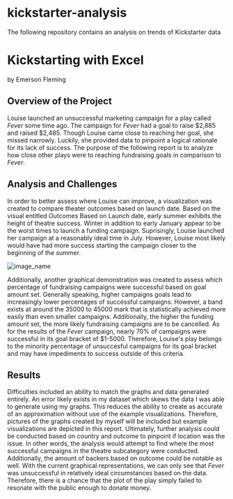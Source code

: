 # kickstarter-analysis
The following repository contains an analysis on trends of Kickstarter data
# Kickstarting with Excel
by Emerson Fleming


## Overview of the Project
Louise launched an unsuccessful marketing campaign for a play called *Fever* some time ago. The campaign for *Fever* had a goal to raise $2,885 and raised $2,485. Though Louise came close to reaching her goal, she missed narrowly. Luckily, she provided data to pinpoint a logical rationale for its lack of success. The purpose of the following report is to analyze how close other plays were to reaching fundraising goals in comparison to *Fever*. 

## Analysis and Challenges
In order to better assess where Louise can improve, a visualization was created to compare theater outcomes based on launch date. Based on the visual entitled Outcomes Based on Launch date, early summer exhibits the height of theatre success. Winter in addition to early January appear to be the worst times to launch a funding campaign. Suprisingly, Louise launched her campaign at a reasonably ideal time in July. However, Louise most likely would have had more success starting the campaign closer to the beginning of the summer.

![image_name](path/to/image_name.png)

Additionally, another graphical demonstration was created to assess which percentage of fundraising campaigns were successful based on goal amount set. Generally speaking, higher campaigns goals lead to increasingly lower percentages of successful campaigns. However, a band exists at around the 35000 to 45000 mark that is statistically achieved more easily than even smaller campaigns. Additionally, the higher the funding amount set, the more likely fundraising campaigns are to be cancelled. As for the results of the *Fever* campaign, nearly 70% of campaigns were successful in its goal bracket of $1-5000. Therefore, Louise's play belongs to the minority percentage of unsuccesful campaigns for its goal bracket and may have impediments to success outside of this criteria.

## Results
Difficulties included an ability to match the graphs and data generated entirely. An error likely exists in my dataset which skews the data I was able to generate using my graphs. This reduces the ability to create as accurate of an approximation without use of the example visualizations. Therefore, pictures of the graphs created by myself will be included but example visualizations are depicted in this report. Ultimately, further analysis could be conducted based on country and outcome to pinpoint if location was the issue. In other words, the analysis would attempt to find where the most successful campaigns in the theatre subcategory were conducted. Additionally, the amount of backers based on outcome could be notable as well. With the current graphical representations, we can only see that *Fever* was unsuccessful in relatively ideal circumstances based on the data. Therefore, there is a chance that the plot of the play simply failed to resonate with the public enough to donate money. 
